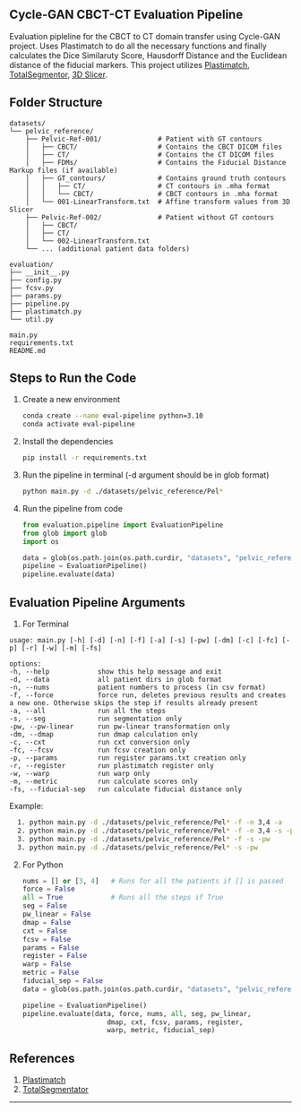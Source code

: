 ## Cycle-GAN CBCT-CT Evaluation Pipeline
Evaluation pipleline for the CBCT to CT domain transfer using Cycle-GAN project. Uses Plastimatch to do all the necessary functions and finally calculates the Dice Similaruty Score, Hausdorff Distance and the Euclidean distance of the fiducial markers. This project utilizes [Plastimatch](https://plastimatch.org/), [TotalSegmentor](https://github.com/wasserth/TotalSegmentator), [3D Slicer](https://www.slicer.org/).

## Folder Structure
```text
datasets/
└── pelvic_reference/
    ├── Pelvic-Ref-001/              # Patient with GT contours
    │   ├── CBCT/                    # Contains the CBCT DICOM files
    │   ├── CT/                      # Contains the CT DICOM files
    │   ├── FDMs/                    # Contains the Fiducial Distance Markup files (if available)
    │   ├── GT_contours/             # Contains ground truth contours
    │   │   ├── CT/                  # CT contours in .mha format
    │   │   └── CBCT/                # CBCT contours in .mha format
    │   └── 001-LinearTransform.txt  # Affine transform values from 3D Slicer
    ├── Pelvic-Ref-002/              # Patient without GT contours
    │   ├── CBCT/
    │   ├── CT/
    │   └── 002-LinearTransform.txt
    └── ... (additional patient data folders)

evaluation/
├── __init__.py
├── config.py
├── fcsv.py
├── params.py
├── pipeline.py
├── plastimatch.py
└── util.py

main.py
requirements.txt
README.md
```
## Steps to Run the Code
1. Create a new environment
   ```bash
   conda create --name eval-pipeline python=3.10
   conda activate eval-pipeline
   ```
2. Install the dependencies
   ```bash
   pip install -r requirements.txt
   ```
3. Run the pipeline in terminal (-d argument should be in glob format)
   ```bash
   python main.py -d ./datasets/pelvic_reference/Pel*
   ```
4. Run the pipeline from code
   ```python
   from evaluation.pipeline import EvaluationPipeline
   from glob import glob
   import os

   data = glob(os.path.join(os.path.curdir, "datasets", "pelvic_reference", "Pel*"))
   pipeline = EvaluationPipeline()
   pipeline.evaluate(data)
   ```
## Evaluation Pipeline Arguments
1. For Terminal
  ```text
usage: main.py [-h] [-d] [-n] [-f] [-a] [-s] [-pw] [-dm] [-c] [-fc] [-p] [-r] [-w] [-m] [-fs]

options:
  -h, --help            show this help message and exit
  -d, --data            all patient dirs in glob format
  -n, --nums            patient numbers to process (in csv format)
  -f, --force           force run, deletes previous results and creates a new one. Otherwise skips the step if results already present
  -a, --all             run all the steps
  -s, --seg             run segmentation only
  -pw, --pw-linear      run pw-linear transformation only
  -dm, --dmap           run dmap calculation only
  -c, --cxt             run cxt conversion only
  -fc, --fcsv           run fcsv creation only
  -p, --params          run register params.txt creation only
  -r, --register        run plastimatch register only
  -w, --warp            run warp only
  -m, --metric          run calculate scores only
  -fs, --fiducial-sep   run calculate fiducial distance only
```
Example:
```bash
  1. python main.py -d ./datasets/pelvic_reference/Pel* -f -n 3,4 -a        # Force runs all the steps for patients 3 and 4
  2. python main.py -d ./datasets/pelvic_reference/Pel* -f -n 3,4 -s -pw    # Force runs the segmentation and pw-linear transform steps for patients 3 and 4
  3. python main.py -d ./datasets/pelvic_reference/Pel* -f -s -pw           # Force runs the segmentation and pw-linear transform steps for all the patients
  3. python main.py -d ./datasets/pelvic_reference/Pel* -s -pw              # Initates the segmentation and pw-linear transform steps for all the patients, but skips if the result is already present
  ```
2. For Python
   ```python
   nums = [] or [3, 4]   # Runs for all the patients if [] is passed
   force = False
   all = True            # Runs all the steps if True
   seg = False
   pw_linear = False
   dmap = False
   cxt = False
   fcsv = False
   params = False
   register = False
   warp = False
   metric = False
   fiducial_sep = False
   data = glob(os.path.join(os.path.curdir, "datasets", "pelvic_reference", "Pel*"))
   
   pipeline = EvaluationPipeline()
   pipeline.evaluate(data, force, nums, all, seg, pw_linear,
                        dmap, cxt, fcsv, params, register,
                        warp, metric, fiducial_sep)
   ```

## References
1. [Plastimatch](https://plastimatch.org/)
2. [TotalSegmentator](https://github.com/wasserth/TotalSegmentator)

---
